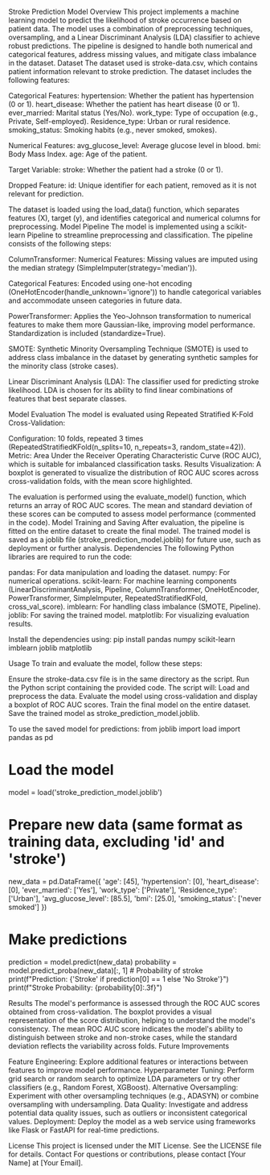Stroke Prediction Model
Overview
This project implements a machine learning model to predict the likelihood of stroke occurrence based on patient data. The model uses a combination of preprocessing techniques, oversampling, and a Linear Discriminant Analysis (LDA) classifier to achieve robust predictions. The pipeline is designed to handle both numerical and categorical features, address missing values, and mitigate class imbalance in the dataset.
Dataset
The dataset used is stroke-data.csv, which contains patient information relevant to stroke prediction. The dataset includes the following features:

Categorical Features:
hypertension: Whether the patient has hypertension (0 or 1).
heart_disease: Whether the patient has heart disease (0 or 1).
ever_married: Marital status (Yes/No).
work_type: Type of occupation (e.g., Private, Self-employed).
Residence_type: Urban or rural residence.
smoking_status: Smoking habits (e.g., never smoked, smokes).


Numerical Features:
avg_glucose_level: Average glucose level in blood.
bmi: Body Mass Index.
age: Age of the patient.


Target Variable:
stroke: Whether the patient had a stroke (0 or 1).


Dropped Feature:
id: Unique identifier for each patient, removed as it is not relevant for prediction.



The dataset is loaded using the load_data() function, which separates features (X), target (y), and identifies categorical and numerical columns for preprocessing.
Model Pipeline
The model is implemented using a scikit-learn Pipeline to streamline preprocessing and classification. The pipeline consists of the following steps:

ColumnTransformer:
Numerical Features:
Missing values are imputed using the median strategy (SimpleImputer(strategy='median')).


Categorical Features:
Encoded using one-hot encoding (OneHotEncoder(handle_unknown='ignore')) to handle categorical variables and accommodate unseen categories in future data.




PowerTransformer:
Applies the Yeo-Johnson transformation to numerical features to make them more Gaussian-like, improving model performance. Standardization is included (standardize=True).


SMOTE:
Synthetic Minority Oversampling Technique (SMOTE) is used to address class imbalance in the dataset by generating synthetic samples for the minority class (stroke cases).


Linear Discriminant Analysis (LDA):
The classifier used for predicting stroke likelihood. LDA is chosen for its ability to find linear combinations of features that best separate classes.



Model Evaluation
The model is evaluated using Repeated Stratified K-Fold Cross-Validation:

Configuration: 10 folds, repeated 3 times (RepeatedStratifiedKFold(n_splits=10, n_repeats=3, random_state=42)).
Metric: Area Under the Receiver Operating Characteristic Curve (ROC AUC), which is suitable for imbalanced classification tasks.
Results Visualization: A boxplot is generated to visualize the distribution of ROC AUC scores across cross-validation folds, with the mean score highlighted.

The evaluation is performed using the evaluate_model() function, which returns an array of ROC AUC scores. The mean and standard deviation of these scores can be computed to assess model performance (commented in the code).
Model Training and Saving
After evaluation, the pipeline is fitted on the entire dataset to create the final model. The trained model is saved as a joblib file (stroke_prediction_model.joblib) for future use, such as deployment or further analysis.
Dependencies
The following Python libraries are required to run the code:

pandas: For data manipulation and loading the dataset.
numpy: For numerical operations.
scikit-learn: For machine learning components (LinearDiscriminantAnalysis, Pipeline, ColumnTransformer, OneHotEncoder, PowerTransformer, SimpleImputer, RepeatedStratifiedKFold, cross_val_score).
imblearn: For handling class imbalance (SMOTE, Pipeline).
joblib: For saving the trained model.
matplotlib: For visualizing evaluation results.

Install the dependencies using:
pip install pandas numpy scikit-learn imblearn joblib matplotlib

Usage
To train and evaluate the model, follow these steps:

Ensure the stroke-data.csv file is in the same directory as the script.
Run the Python script containing the provided code.
The script will:
Load and preprocess the data.
Evaluate the model using cross-validation and display a boxplot of ROC AUC scores.
Train the final model on the entire dataset.
Save the trained model as stroke_prediction_model.joblib.



To use the saved model for predictions:
from joblib import load
import pandas as pd

# Load the model
model = load('stroke_prediction_model.joblib')

# Prepare new data (same format as training data, excluding 'id' and 'stroke')
new_data = pd.DataFrame({
    'age': [45],
    'hypertension': [0],
    'heart_disease': [0],
    'ever_married': ['Yes'],
    'work_type': ['Private'],
    'Residence_type': ['Urban'],
    'avg_glucose_level': [85.5],
    'bmi': [25.0],
    'smoking_status': ['never smoked']
})

# Make predictions
prediction = model.predict(new_data)
probability = model.predict_proba(new_data)[:, 1]  # Probability of stroke
print(f"Prediction: {'Stroke' if prediction[0] == 1 else 'No Stroke'}")
print(f"Stroke Probability: {probability[0]:.3f}")

Results
The model's performance is assessed through the ROC AUC scores obtained from cross-validation. The boxplot provides a visual representation of the score distribution, helping to understand the model's consistency. The mean ROC AUC score indicates the model's ability to distinguish between stroke and non-stroke cases, while the standard deviation reflects the variability across folds.
Future Improvements

Feature Engineering: Explore additional features or interactions between features to improve model performance.
Hyperparameter Tuning: Perform grid search or random search to optimize LDA parameters or try other classifiers (e.g., Random Forest, XGBoost).
Alternative Oversampling: Experiment with other oversampling techniques (e.g., ADASYN) or combine oversampling with undersampling.
Data Quality: Investigate and address potential data quality issues, such as outliers or inconsistent categorical values.
Deployment: Deploy the model as a web service using frameworks like Flask or FastAPI for real-time predictions.

License
This project is licensed under the MIT License. See the LICENSE file for details.
Contact
For questions or contributions, please contact [Your Name] at [Your Email].
